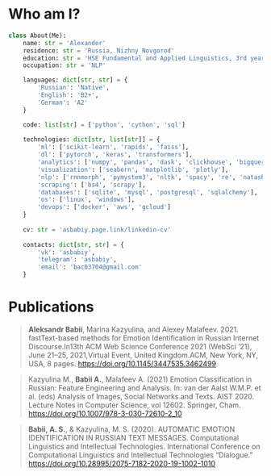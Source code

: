 # Who am I?

```python
class About(Me):
    name: str = 'Alexander'
    residence: str = 'Russia, Nizhny Novgorod'
    education: str = 'HSE Fundamental and Applied Linguistics, 3rd year undergraduate'
    occupation: str = 'NLP'

    languages: dict[str, str] = {
        'Russian': 'Native',
        'English': 'B2+',
        'German': 'A2'
    }

    code: list[str] = ['python', 'cython', 'sql']
    
    technologies: dict[str, list[str]] = {
        'ml': ['scikit-learn', 'rapids', 'faiss'],
        'dl': ['pytorch', 'keras', 'transformers'],
        'analytics': ['numpy', 'pandas', 'dask', 'clickhouse', 'bigquery'],
        'visualization': ['seaborn', 'matplotlib', 'plotly'],
        'nlp': ['rnnmorph', 'pymystem3', 'nltk', 'spacy', 're', 'natasha', 'gensim'],
        'scraping': ['bs4', 'scrapy'],
        'databases': ['sqlite', 'mysql', 'postgresql', 'sqlalchemy'],
        'os': ['linux', 'windows'],
        'devops': ['docker', 'aws', 'gcloud']
    }
    
    cv: str = 'asbabiy.page.link/linkedin-cv'
    
    contacts: dict[str, str] = {
        'vk': 'asbabiy',
        'telegram': 'asbabiy',
        'email': 'bac03704@gmail.com'
    }
```

# Publications
> **Aleksandr Babii**, Marina Kazyulina, and Alexey Malafeev. 2021. fastText-based methods for Emotion Identification in Russian Internet Discourse.In13th ACM Web Science Conference 2021 (WebSci ’21), June 21–25, 2021,Virtual Event, United Kingdom.ACM, New York, NY, USA, 8 pages. https://doi.org/10.1145/3447535.3462499

> Kazyulina M., **Babii A.**, Malafeev A. (2021) Emotion Classification in Russian: Feature Engineering and Analysis. In: van der Aalst W.M.P. et al. (eds) Analysis of Images, Social Networks and Texts. AIST 2020. Lecture Notes in Computer Science, vol 12602. Springer, Cham. https://doi.org/10.1007/978-3-030-72610-2_10

> **Babii, A. S.**, & Kazyulina, M. S. (2020). AUTOMATIC EMOTION IDENTIFICATION IN RUSSIAN TEXT MESSAGES. Computational Linguistics and Intellectual Technologies. International Conference on Computational Linguistics and Intellectual Technologies “Dialogue.” https://doi.org/10.28995/2075-7182-2020-19-1002-1010
<!--
**asbabiy/asbabiy** is a ✨ _special_ ✨ repository because its `README.md` (this file) appears on your GitHub profile.

Here are some ideas to get you started:

- 🔭 I’m currently working on ...
- 🌱 I’m currently learning ...
- 👯 I’m looking to collaborate on ...
- 🤔 I’m looking for help with ...
- 💬 Ask me about ...
- 📫 How to reach me: ...
- 😄 Pronouns: ...
- ⚡ Fun fact: ...
-->
